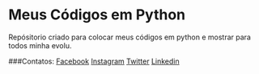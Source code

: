 # Meus Códigos em Python
Repósitorio criado para colocar  meus códigos em python e mostrar para todos minha evolu.

###Contatos: 
[Facebook](https://www.facebook.com/alysson.gomes.7589)
[Instagram](https://www.instagram.com/__alyssongomes/)
[Twitter](https://twitter.com/alyssongomesofc)
[Linkedin](https://www.linkedin.com/in/francisco-alysson-g-966199218/)
